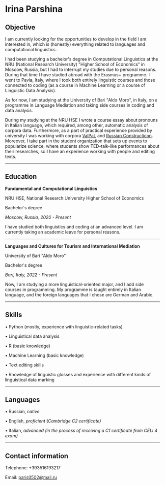 # Irina Parshina

## Objective

I am currently looking for the opportunities to develop in the field I am interested in, which is (honestly) everything related to languages and computational linguistics.

I had been studying a bachelor's degree in Computational Linguistics at the NRU (National Research University) "Higher School of Economics" in Moscow, Russia, but I had to interrupt my studies due to personal reasons. During that time I have studied abroad with the Erasmus+ programme. I went to Pavia, Italy, where I took both entirely linguistic courses and those connected to coding (as a course in Machine Learning or a course of Linguistic Data Analysis).

As for now, I am studying at the University of Bari "Aldo Moro", in Italy, on a programme in Language Mediation and taking side courses in coding and data analysis.

During my studying at the NRU HSE I wrote a course essay about pronouns in Italian language, which required, among other, automatic analysis of corpora data. Furthermore, as a part of practical experience provided by university I was working with corpora [ValPaL](https://valpal.info/contributions/russ1263#tverbs) and [Russian Constructicon](https://constructicon.github.io/russian/about/).
Moreover, I take part in the student organization that sets up events to popularize science, where students show TED-talk-like performances about their researches, so I have an experience working with people and editing texts.

---

## Education

**Fundamental and Computational Linguistics**

NRU HSE, National Research University Higher School of Economics

Bachelor's degree

*Moscow, Russia, 2020 - Present*

I have studied both linguistics and coding at an advanced level. I am currently taking an academic leave for personal reasons.

---

**Languages and Cultures for Tourism and International Mediation**

University of Bari "Aldo Moro"

Bachelor's degree

*Bari, Italy, 2022 - Present*

Now, I am studying a more linguistical-oriented major, and I add side courses in programming. My programme is taught entirely in Italian language, and the foreign languages that I chose are German and Arabic.

---

## Skills

• Python (mostly, experience with linguistic-related tasks)
            
• Linguistical data analysis
            
• R (basic knowledge)
            
• Machine Learning (basic knowledge)
            
• Text editing skills

• Rnowledge of linguistic glosses and experience with different kinds of linguistical data marking

---

## Languages

• Russian, *native*
            
• English, *proficient (Cambridge C2 certificate)*
            
• Italian, *advanced (in the process of receiving a C1 certificate from CELI 4 exam)*

---

## Contact information

Telephone: +393516193217 

Email: paris0502@mail.ru 
